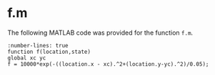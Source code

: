 # f.m 

The following MATLAB code was provided for the function `f.m`.

```{code} matlab
:number-lines: true
function f(location,state)
global xc yc
f = 10000*exp(-((location.x - xc).^2+(location.y-yc).^2)/0.05);
```